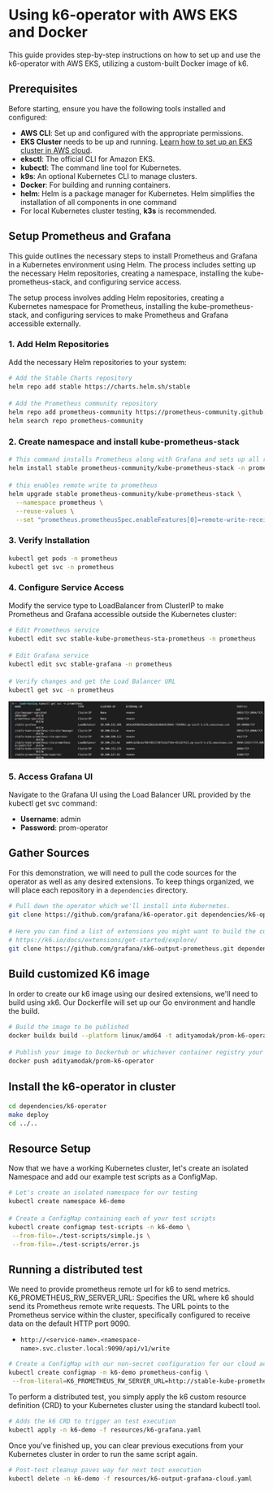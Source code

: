 # Using k6-operator with AWS EKS and Docker

This guide provides step-by-step instructions on how to set up and use the k6-operator with AWS EKS, utilizing a custom-built Docker image of k6.

## Prerequisites

Before starting, ensure you have the following tools installed and configured:

- **AWS CLI**: Set up and configured with the appropriate permissions.
- **EKS Cluster** needs to be up and running. [Learn how to set up an EKS cluster in AWS cloud](https://aws.amazon.com/eks/getting-started/).
- **eksctl**: The official CLI for Amazon EKS.
- **kubectl**: The command line tool for Kubernetes.
- **k9s**: An optional Kubernetes CLI to manage clusters.
- **Docker**: For building and running containers.
- **helm**: Helm is a package manager for Kubernetes. Helm simplifies the installation of all components in one command
- For local Kubernetes cluster testing, **k3s** is recommended.


## Setup Prometheus and Grafana

This guide outlines the necessary steps to install Prometheus and Grafana in a Kubernetes environment using Helm. The process includes setting up the necessary Helm repositories, creating a namespace, installing the kube-prometheus-stack, and configuring service access.

The setup process involves adding Helm repositories, creating a Kubernetes namespace for Prometheus, installing the kube-prometheus-stack, and configuring services to make Prometheus and Grafana accessible externally. 


### 1. Add Helm Repositories

Add the necessary Helm repositories to your system:

```bash
# Add the Stable Charts repository
helm repo add stable https://charts.helm.sh/stable

# Add the Prometheus community repository
helm repo add prometheus-community https://prometheus-community.github.io/helm-charts
helm search repo prometheus-community
```
### 2. Create namespace and install kube-prometheus-stack


```bash
# This command installs Prometheus along with Grafana and sets up all required configurations.
helm install stable prometheus-community/kube-prometheus-stack -n prometheus

# this enables remote write to prometheus
helm upgrade stable prometheus-community/kube-prometheus-stack \
  --namespace prometheus \
  --reuse-values \
  --set "prometheus.prometheusSpec.enableFeatures[0]=remote-write-receiver"
```
### 3. Verify Installation

```bash
kubectl get pods -n prometheus
kubectl get svc -n prometheus
```

### 4. Configure Service Access

Modify the service type to LoadBalancer from ClusterIP to make Prometheus and Grafana accessible outside the Kubernetes cluster:

```bash
# Edit Prometheus service
kubectl edit svc stable-kube-prometheus-sta-prometheus -n prometheus

# Edit Grafana service
kubectl edit svc stable-grafana -n prometheus

# Verify changes and get the Load Balancer URL
kubectl get svc -n prometheus
```
![alt text](image.png)
### 5. Access Grafana UI
Navigate to the Grafana UI using the Load Balancer URL provided by the kubectl get svc command:
- **Username**: admin
- **Password**: prom-operator


## Gather Sources

For this demonstration, we will need to pull the code sources for the operator as well as any desired extensions. To keep things organized, we will place each repository in a `dependencies` directory.

```bash
# Pull down the operator which we'll install into Kubernetes.
git clone https://github.com/grafana/k6-operator.git dependencies/k6-operator

# Here you can find a list of extensions you might want to build the custom k6 build.
# https://k6.io/docs/extensions/get-started/explore/
git clone https://github.com/grafana/xk6-output-prometheus.git dependencies/xk6-output-prometheus
```

## Build customized K6 image
In order to create our k6 image using our desired extensions, we'll need to build using xk6. Our Dockerfile will set up our Go environment and handle the build.
```bash
# Build the image to be published
docker buildx build --platform linux/amd64 -t adityamodak/prom-k6-operator:latest .

# Publish your image to Dockerhub or whichever container registry your Kubernetes cluster can access.
docker push adityamodak/prom-k6-operator
```
## Install the k6-operator in cluster
```bash
cd dependencies/k6-operator
make deploy
cd ../..
```

## Resource Setup
Now that we have a working Kubernetes cluster, let's create an isolated Namespace and add our example test scripts as a ConfigMap.

```bash
# Let's create an isolated namespace for our testing
kubectl create namespace k6-demo

# Create a ConfigMap containing each of your test scripts
kubectl create configmap test-scripts -n k6-demo \
 --from-file=./test-scripts/simple.js \
 --from-file=./test-scripts/error.js 
```
## Running a distributed test
We need to provide prometheus remote url for k6 to send metrics. 
K6_PROMETHEUS_RW_SERVER_URL: Specifies the URL where k6 should send its Prometheus remote write requests. The URL points to the Prometheus service within the cluster, specifically configured to receive data on the default HTTP port 9090. 
- `http://<service-name>.<namespace-name>.svc.cluster.local:9090/api/v1/write`
```bash
# Create a ConfigMap with our non-secret configuration for our cloud account
kubectl create configmap -n k6-demo prometheus-config \
 --from-literal=K6_PROMETHEUS_RW_SERVER_URL=http://stable-kube-prometheus-sta-prometheus.prometheus.svc.cluster.local:9090/api/v1/write
```
To perform a distributed test, you simply apply the k6 custom resource definition (CRD) to your Kubernetes cluster using the standard kubectl tool.
```bash
# Adds the k6 CRD to trigger an test execution
kubectl apply -n k6-demo -f resources/k6-grafana.yaml
```
Once you've finished up, you can clear previous executions from your Kubernetes cluster in order to run the same script again.

```bash
# Post-test cleanup paves way for next test execution
kubectl delete -n k6-demo -f resources/k6-output-grafana-cloud.yaml
```



